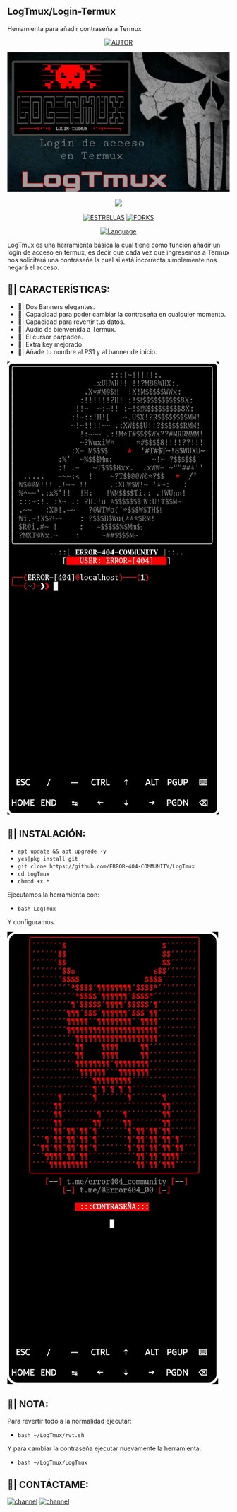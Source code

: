 ## LogTmux/Login-Termux
Herramienta para añadir contraseña a Termux

<p align="center">
<a href="https://github.com/ERROR-404-COMMUNITY"><img title="AUTOR" src="https://img.shields.io/badge/Author-ERROR--404-red.svg?style=for-the-badge&logo=github"></a>
</p>

![LogTmux](https://github.com/ERROR-404-COMMUNITY/LogTmux/blob/main/img/LogTmux1.jpg)

<p align="center">
<img src="https://img.shields.io/badge/CÓDIGO%20LIBRE-SI❤️-orange?style=flat-square">
</p>

<p align="center">
<a href="https://github.com/ERROR-404-COMMUNITY/LogTmux/stargazers/"><img title="ESTRELLAS" src="https://img.shields.io/github/stars/ERROR-404-COMMUNITY/LogTmux?color=red&style=flat-square"></a>
<a href="https://github.com/ERROR-404-COMMUNITY/LogTmux/network/members"><img title="FORKS" src="https://img.shields.io/github/forks/ERROR-404-COMMUNITY/LogTmux?color=red&style=flat-square"></a>
</p>

<p align="center">
<a href="#"><img title="Language" src="https://badges.frapsoft.com/bash/v1/bash.png?v=103"></a>
</p>


LogTmux es una herramienta básica la cual tiene como función añadir un login de acceso en termux, es decir que cada vez que ingresemos a Termux nos solicitará una contraseña la cual si está incorrecta simplemente nos negará el acceso.


## 🔆| CARACTERÍSTICAS:

* 🔰| Dos Banners elegantes.
* 🔰| Capacidad para poder cambiar la contraseña en cualquier momento.
* 🔰| Capacidad para revertir tus datos.
* 🔰| Audio de bienvenida a Termux.
* 🔰| El cursor parpadea.
* 🔰| Extra key mejorado.
* 🔰| Añade tu nombre al PS1 y al banner de inicio.

![LogTmux](https://github.com/ERROR-404-COMMUNITY/LogTmux/blob/main/img/LogTmux2.jpg)

## 🔐| INSTALACIÓN:

* `apt update && apt upgrade -y`
* `yes|pkg install git`
* `git clone https://github.com/ERROR-404-COMMUNITY/LogTmux`
* `cd LogTmux`
* `chmod +x *`

Ejecutamos la herramienta con:

* `bash LogTmux`

Y configuramos.

![LogTmux](https://github.com/ERROR-404-COMMUNITY/LogTmux/blob/main/img/LogTmux3.jpg)

## 🔆| NOTA:
Para revertir todo a la normalidad ejecutar:
* `bash ~/LogTmux/rvt.sh`

Y para cambiar la contraseña ejecutar nuevamente la herramienta:
* `bash ~/LogTmux/LogTmux`

## 🔰| CONTÁCTAME:
[![channel](https://img.shields.io/badge/TELEGRAM-CANAL-red?style=for-the-badge&logo=telegram)](https://t.me/error404_community)
[![channel](https://img.shields.io/badge/TELEGRAM-CHAT-red?style=for-the-badge&logo=telegram)](https://t.me/Error404_00)
